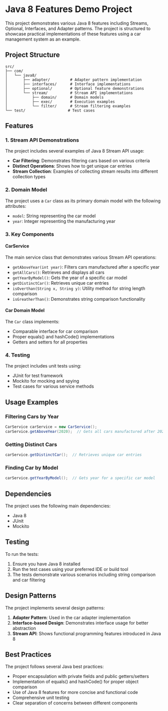 # Java 8 Features Demo Project

This project demonstrates various Java 8 features including Streams, Optional, Interfaces, and Adapter patterns. The project is structured to showcase practical implementations of these features using a car management system as an example.

## Project Structure

```
src/
├── com/
│   └── java8/
│       ├── adapter/         # Adapter pattern implementation
│       ├── interfaces/      # Interface implementations
│       ├── optional/        # Optional feature demonstrations
│       └── stream/          # Stream API implementations
│           ├── domain/      # Domain models
│           ├── exec/        # Execution examples
│           └── filter/      # Stream filtering examples
└── test/                   # Test cases
```

## Features

### 1. Stream API Demonstrations

The project includes several examples of Java 8 Stream API usage:

- **Car Filtering**: Demonstrates filtering cars based on various criteria
- **Distinct Operations**: Shows how to get unique car entries
- **Stream Collection**: Examples of collecting stream results into different collection types

### 2. Domain Model

The project uses a `Car` class as its primary domain model with the following attributes:
- `model`: String representing the car model
- `year`: Integer representing the manufacturing year

### 3. Key Components

#### CarService
The main service class that demonstrates various Stream API operations:
- `getAboveYear(int year)`: Filters cars manufactured after a specific year
- `getAllCars()`: Retrieves and displays all cars
- `getYearByModel()`: Gets the year of a specific car model
- `getDistinctCar()`: Retrieves unique car entries
- `isOverthan(String x, String y)`: Utility method for string length comparison
- `isGreatherThan()`: Demonstrates string comparison functionality

#### Car Domain Model
The `Car` class implements:
- Comparable interface for car comparison
- Proper equals() and hashCode() implementations
- Getters and setters for all properties

### 4. Testing

The project includes unit tests using:
- JUnit for test framework
- Mockito for mocking and spying
- Test cases for various service methods

## Usage Examples

### Filtering Cars by Year
```java
CarService carService = new CarService();
carService.getAboveYear(2020);  // Gets all cars manufactured after 2020
```

### Getting Distinct Cars
```java
carService.getDistinctCar();  // Retrieves unique car entries
```

### Finding Car by Model
```java
carService.getYearByModel();  // Gets year for a specific car model
```

## Dependencies

The project uses the following main dependencies:
- Java 8
- JUnit
- Mockito

## Testing

To run the tests:
1. Ensure you have Java 8 installed
2. Run the test cases using your preferred IDE or build tool
3. The tests demonstrate various scenarios including string comparison and car filtering

## Design Patterns

The project implements several design patterns:
1. **Adapter Pattern**: Used in the car adapter implementation
2. **Interface-based Design**: Demonstrates interface usage for better abstraction
3. **Stream API**: Shows functional programming features introduced in Java 8

## Best Practices

The project follows several Java best practices:
- Proper encapsulation with private fields and public getters/setters
- Implementation of equals() and hashCode() for proper object comparison
- Use of Java 8 features for more concise and functional code
- Comprehensive unit testing
- Clear separation of concerns between different components 